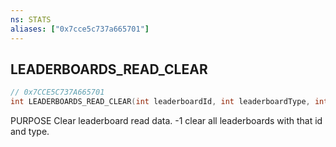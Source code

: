 ```yaml
---
ns: STATS
aliases: ["0x7cce5c737a665701"]
---
```

## LEADERBOARDS_READ_CLEAR

```c
// 0x7CCE5C737A665701
int LEADERBOARDS_READ_CLEAR(int leaderboardId, int leaderboardType, int lbIndex);
```

PURPOSE Clear leaderboard read data. -1 clear all leaderboards with that id and type.

